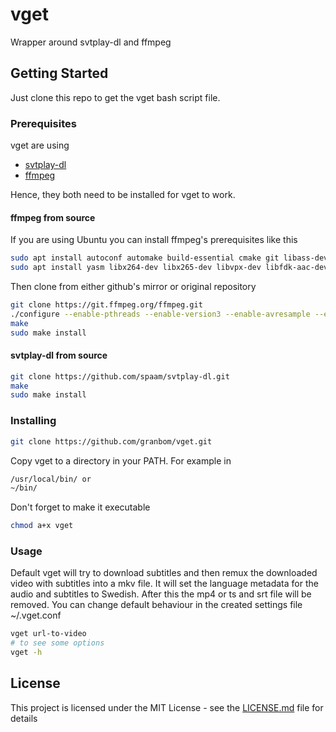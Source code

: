 # vget

Wrapper around svtplay-dl and ffmpeg

## Getting Started

Just clone this repo to get the vget bash script file.

### Prerequisites

vget are using

* [svtplay-dl](https://github.com/spaam/svtplay-dl)
* [ffmpeg](https://github.com/FFmpeg/FFmpeg)

Hence, they both need to be installed for vget to work.

#### ffmpeg from source

If you are using Ubuntu you can install ffmpeg's prerequisites like this

```bash
sudo apt install autoconf automake build-essential cmake git libass-dev libfreetype6-dev libsdl2-dev libtheora-dev libtool libva-dev libvdpau-dev libvorbis-dev libxcb1-dev libxcb-shm0-dev libxcb-xfixes0-dev mercurial pkg-config texinfo wget zlib1g-dev
sudo apt install yasm libx264-dev libx265-dev libvpx-dev libfdk-aac-dev libmp3lame-dev libopus-dev librtmp-dev libxvidcore-dev ocl-icd-opencl-dev
```

Then clone from either github's mirror or original repository

```bash
git clone https://git.ffmpeg.org/ffmpeg.git
./configure --enable-pthreads --enable-version3 --enable-avresample --enable-gpl --enable-libass --enable-libfdk-aac --enable-libfreetype --enable-libmp3lame --enable-libopus --enable-librtmp --enable-libvorbis --enable-libvpx --enable-libx264 --enable-libx265 --enable-libxvid --enable-opencl --enable-openssl --enable-nonfree
make
sudo make install
```

#### svtplay-dl from source

```bash
git clone https://github.com/spaam/svtplay-dl.git
make
sudo make install
```

### Installing

```bash
git clone https://github.com/granbom/vget.git
```

Copy vget to a directory in your PATH. For example in

```bash
/usr/local/bin/ or
~/bin/
```

Don't forget to make it executable

```bash
chmod a+x vget
```

### Usage

Default vget will try to download subtitles and then remux the downloaded video with subtitles into a mkv file. It will set the language metadata for the audio and subtitles to Swedish. After this the mp4 or ts and srt file will be removed.
You can change default behaviour in the created settings file ~/.vget.conf

```bash
vget url-to-video
# to see some options
vget -h
```

## License

This project is licensed under the MIT License - see the [LICENSE.md](LICENSE.md) file for details
